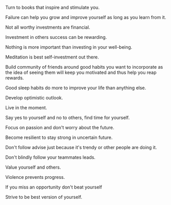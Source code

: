 Turn to books that inspire and stimulate you.

Failure can help you grow and improve yourself as long as you learn from it.

Not all worthy investments are financial.

Investment in others success can be rewarding.

Nothing is more important than investing in your well-being.

Meditation is best self-investment out there.

Build community of friends around good habits you want to incorporate as the idea of seeing them will keep you motivated and thus help you reap rewards.

Good sleep habits do more to improve your life than anything else.

Develop optimistic outlook.

Live in the moment.

Say yes to yourself and no to others, find time for yourself.

Focus on passion and don't worry about the future.

Become resilient to stay strong in uncertain future.

Don't follow advise just because it's trendy or other people are doing it.

Don't blindly follow your teammates leads.

Value yourself and others.

Violence prevents progress.

If you miss an opportunity don't beat yourself

Strive to be best version of yourself.